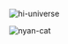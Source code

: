 ![hi-universe](https://user-images.githubusercontent.com/51370284/178167057-67751499-8f60-4830-9301-4a5eda77fb94.gif)


![nyan-cat](https://user-images.githubusercontent.com/51370284/178167567-0af53c8e-9e2f-43cd-8da7-85253e328bb4.gif)
